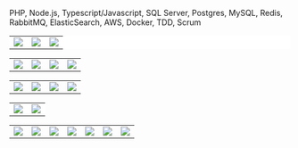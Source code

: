 PHP, Node.js, Typescript/Javascript, SQL Server, Postgres, MySQL, Redis, RabbitMQ, ElasticSearch, AWS, Docker, TDD, Scrum

<table style="background-color: #fff; border: 0px solid">
  <tr style="background-color: #fff">
    <td><img src="https://img.shields.io/badge/PHP-777BB4?style=for-the-badge&logo=php&logoColor=white" /></td>
    <td><img src="https://img.shields.io/badge/TypeScript-007ACC?style=for-the-badge&logo=typescript&logoColor=white" /></td>
    <td><img src="https://img.shields.io/badge/JavaScript-F7DF1E?style=for-the-badge&logo=javascript&logoColor=black" /></td>
  </tr>
</table>

<table>
  <tr>
    <td><img src="https://img.shields.io/badge/Microsoft%20SQL%20Sever-CC2927?style=for-the-badge&logo=microsoft%20sql%20server&logoColor=white" /></td>
    <td><img src="https://img.shields.io/badge/MySQL-00000F?style=for-the-badge&logo=mysql&logoColor=white" /></td>
    <td><img src="https://img.shields.io/badge/PostgreSQL-316192?style=for-the-badge&logo=postgresql&logoColor=white" /></td>
    <td><img src="https://img.shields.io/badge/MongoDB-4EA94B?style=for-the-badge&logo=mongodb&logoColor=white" /></td>
  </tr>
</table>

<table>
  <tr>
    <td><img src="https://img.shields.io/badge/redis-%23DD0031.svg?&style=for-the-badge&logo=redis&logoColor=white" /></td>
    <td><img src="https://img.shields.io/badge/rabbitmq-%23FF6600.svg?&style=for-the-badge&logo=rabbitmq&logoColor=white" /></td>
    <td><img src="https://img.shields.io/badge/Elastic_Search-005571?style=for-the-badge&logo=elasticsearch&logoColor=white" /></td>
    <td><img src="https://img.shields.io/badge/Amazon%20DynamoDB-4053D6?style=for-the-badge&logo=Amazon%20DynamoDB&logoColor=white" /></td>
  </tr>
</table>


<table>
  <tr style="background-color: #fff">
    <td style="background-color: #fff"><img src="https://github-readme-stats.vercel.app/api/top-langs/?username=tgbaldo" /></td>
    <td style="background-color: #fff"><img src="https://github-readme-stats.vercel.app/api?username=tgbaldo" /></td>
  </tr>
</table>

<table>
  <tr>
        <td><img src="https://img.shields.io/badge/Node.js-339933?style=for-the-badge&logo=nodedotjs&logoColor=white" /></td>
        <td><img src="https://img.shields.io/badge/Express.js-000000?style=for-the-badge&logo=express&logoColor=white" /></td>
        <td><img src="https://img.shields.io/badge/React-20232A?style=for-the-badge&logo=react&logoColor=61DAFB" /></td>
        <td><img src="https://img.shields.io/badge/Laravel-FF2D20?style=for-the-badge&logo=laravel&logoColor=white" /></td>
        <td><img src="https://img.shields.io/badge/Codeigniter-EF4223?style=for-the-badge&logo=codeigniter&logoColor=white"/></td>
        <td><img src="https://img.shields.io/badge/Jenkins-D24939?style=for-the-badge&logo=Jenkins&logoColor=white" /></td>
        <td><img src="https://img.shields.io/badge/Amazon_AWS-232F3E?style=for-the-badge&logo=amazon-aws&logoColor=white" /></td>
  </tr>
</table>
